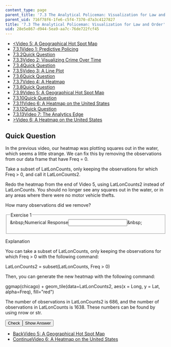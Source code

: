 ```yaml
---
content_type: page
parent_title: '7.3 The Analytical Policeman: Visualization for Law and Order'
parent_uid: 716f78f6-1fe6-c5f4-7370-d7a3c4127827
title: '7.3 The Analytical Policeman: Visualization for Law and Order'
uid: 28e5e867-d944-5ea9-aa7c-76de722fcf45
---
```

<ul class="navigation pagination"><li id="top_bck_btn"><a href="./resolveuid/0d6e8df118b96fff96f8bda53ace64b7"><<span>Video 5: A Geographical Hot Spot Map</span></a></li><li id="flp_btn_1"><a href="./resolveuid/716f78f61fe6c5f47370d7a3c4127827">7.3.1<span>Video 1: Predictive Policing</span></a></li><li id="flp_btn_2"><a href="./resolveuid/55ef385f4486a0de2d074daf0049a5ab">7.3.2<span>Quick Question</span></a></li><li id="flp_btn_3"><a href="./resolveuid/647a1b5c5d6b626d39aa4ad77903806e">7.3.3<span>Video 2: Visualizing Crime Over Time</span></a></li><li id="flp_btn_4"><a href="./resolveuid/78d60ff42d95ea11a4221370f6265996">7.3.4<span>Quick Question</span></a></li><li id="flp_btn_5"><a href="./resolveuid/1bd0d7e9c5ce0101823b0faa796ad873">7.3.5<span>Video 3: A Line Plot</span></a></li><li id="flp_btn_6"><a href="./resolveuid/e685ba718462a41fdc85159d8c6cd469">7.3.6<span>Quick Question</span></a></li><li id="flp_btn_7"><a href="./resolveuid/7a8ce8b691e992d100a83e4b86041a1a">7.3.7<span>Video 4: A Heatmap</span></a></li><li id="flp_btn_8"><a href="./resolveuid/6bc1ec1e1262c5a128e1f822404bb0ba">7.3.8<span>Quick Question</span></a></li><li id="flp_btn_9"><a href="./resolveuid/0d6e8df118b96fff96f8bda53ace64b7">7.3.9<span>Video 5: A Geographical Hot Spot Map</span></a></li><li id="flp_btn_10" class="button_selected"><a href="./resolveuid/28e5e867d9445ea9aa7c76de722fcf45">7.3.10<span>Quick Question</span></a></li><li id="flp_btn_11"><a href="./resolveuid/50eab6cd164e035d9470dc118924f686">7.3.11<span>Video 6: A Heatmap on the United States</span></a></li><li id="flp_btn_12"><a href="./resolveuid/578178b9992bb5c4e6a98dc2f7c1ad78">7.3.12<span>Quick Question</span></a></li><li id="flp_btn_13"><a href="./resolveuid/d2e3fa0cb97ed8cd0b391b4b43303794">7.3.13<span>Video 7: The Analytics Edge</span></a></li><li id="top_continue_btn"><a href="./resolveuid/50eab6cd164e035d9470dc118924f686">><span>Video 6: A Heatmap on the United States</span></a></li></ul><h2 class="subhead">Quick Question</h2><div class="self_assessment">
<p display_name="Quick Question" url_name="Quick_Question_569">In the previous video, our heatmap was plotting squares out in the water, which seems a little strange. We can fix this by removing the observations from our data frame that have Freq = 0. </p>
<p display_name="Quick Question" url_name="Quick_Question_570">Take a subset of LatLonCounts, only keeping the observations for which Freq &gt; 0, and call it LatLonCounts2.</p>
<p display_name="Quick Question" url_name="Quick_Question_571">Redo the heatmap from the end of Video 5, using LatLonCounts2 instead of LatLonCounts. You should no longer see any squares out in the water, or in any areas where there were no motor vehicle thefts. </p>
<div id="Q1_div" class="problem_question"><p display_name="Quick Question" url_name="Quick_Question_572">How many observations did we remove?</p><fieldset><legend class="visually-hidden">Exercise 1</legend><div class="choice"><label id="Q1_label"><span id="Q1_aria_status" tabindex="-1" class="visually-hidden">&amp;nbsp;</span><span class="visually-hidden">Numerical Response</span><input type="text" id="Q1_input" value="" onkeypress="numericTypedOrDropDownSelected(1)" class="problem_text_input" /><input type="hidden" id="Q1_ans" value="952" /><input type="hidden" id="Q1_tolerance" value="0" /><span id="Q1_normal_status" class="nostatus" aria-hidden="true">&amp;nbsp;</span></label></div><p id="S1_ans" tabindex="-1" class="problem_answer"></p></fieldset></div><div id="S1_div" class="problem_solution" tabindex="-1" display_name="Quick Question" url_name="Quick_Question_574">
<div class="detailed-solution">
<p>Explanation</p>
<p>You can take a subset of LatLonCounts, only keeping the observations for which Freq &gt; 0 with the following command:</p>
<p>LatLonCounts2 = subset(LatLonCounts, Freq &gt; 0)</p>
<p>Then, you can generate the new heatmap with the following command:</p>
<p>ggmap(chicago) + geom_tile(data=LatLonCounts2, aes(x = Long, y = Lat, alpha=Freq), fill="red")</p>
<p>The number of observations in LatLonCounts2 is 686, and the number of observations in LatLonCounts is 1638. These numbers can be found by using nrow or str.</p>
</div>
</div><div class="action"><button id="Q1_button" onclick="checkAnswer({1: 'numerical'})" class="problem_mo_button">Check</button><button id="Q1_button_show" onclick="showHideSolution({1: 'numerical'}, 1, [1])" class="problem_mo_button">Show Answer</button></div></div><ul class="navigation progress"><li id="bck_btn"><a href="./resolveuid/0d6e8df118b96fff96f8bda53ace64b7">Back<span>Video 5: A Geographical Hot Spot Map</span></a></li><li id="continue_btn"><a href="./resolveuid/50eab6cd164e035d9470dc118924f686">Continue<span>Video 6: A Heatmap on the United States</span></a></li></ul>